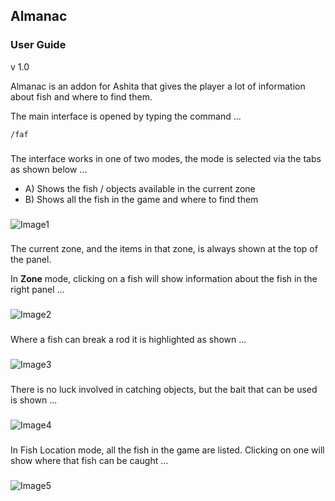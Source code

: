 ## Almanac

### User Guide
v 1.0

Almanac is an addon for Ashita that gives the player a lot of information about fish and where to find them.

The main interface is opened by typing the command ...

``` /faf ```
### 
The interface works in one of two modes, the mode is selected via the tabs as shown below ...

-   A) Shows the fish / objects available in the current zone
-   B) Shows all the fish in the game and where to find them
### 
![Image1](Image1.png)
###
The current zone, and the items in that zone, is always shown at the top of the panel.

In **Zone** mode, clicking on a fish will show information about the fish in the right panel ...
### 
![Image2](Image2.png)
###
Where a fish can break a rod it is highlighted as shown ...
### 
![Image3](Image3.png)
###
There is no luck involved in catching objects, but the bait that can be used is shown ...
### 
![Image4](Image4.png)
###
In Fish Location mode, all the fish in the game are listed. Clicking on one will show where that fish can be caught ...
### 
![Image5](Image5.png)
###
